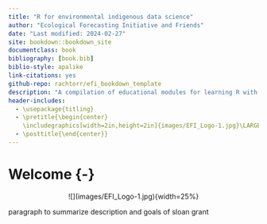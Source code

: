 ```yaml
--- 
title: "R for environmental indigenous data science"
author: "Ecological Forecasting Initiative and Friends"
date: "Last modified: 2024-02-27"
site: bookdown::bookdown_site
documentclass: book
bibliography: [book.bib]
biblio-style: apalike
link-citations: yes
github-repo: rachtorr/efi_bookdown_template
description: "A compilation of educational modules for learning R with environmental data "
header-includes:
  - \usepackage{titling}
  - \pretitle{\begin{center}
    \includegraphics[width=2in,height=2in]{images/EFI_Logo-1.jpg}\LARGE\\}
  - \posttitle{\end{center}}
---
```

# Welcome {-}

<center>
![](images/EFI_Logo-1.jpg){width=25%} 
</center>


paragraph to summarize description and goals of sloan grant


